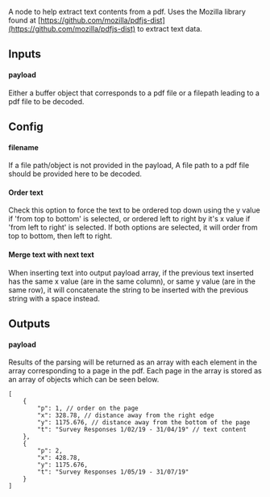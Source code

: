 A node to help extract text contents from a pdf. Uses the Mozilla library found at [https://github.com/mozilla/pdfjs-dist](https://github.com/mozilla/pdfjs-dist) to extract text data.

## Inputs
#### payload
Either a buffer object that corresponds to a pdf file or a filepath leading to a pdf file to be decoded.	

## Config
#### filename
If a file path/object is not provided in the payload, A file path to a pdf file should be provided here to be decoded.

#### Order text
Check this option to force the text to be ordered top down using the y value if 'from top to bottom' is selected, or ordered left to right by it's x value if 'from left to right' is selected. If both options are selected, it will order from top to bottom, then left to right.

#### Merge text with next text
When inserting text into output payload array, if the previous text inserted has the same x value (are in the same column), or same y value (are in the same row), it will concatenate the string to be inserted with the previous string with a space instead.

## Outputs
#### payload
Results of the parsing will be returned as an array with each element in the array corresponding to a page in the pdf. Each page in the array is stored as an array of objects which can be seen below.
```
[
	{
		"p": 1, // order on the page
		"x": 328.78, // distance away from the right edge
		"y": 1175.676, // distance away from the bottom of the page
		"t": "Survey Responses 1/02/19 - 31/04/19" // text content
	},
	{
		"p": 2, 
		"x": 428.78, 
		"y": 1175.676, 
		"t": "Survey Responses 1/05/19 - 31/07/19"
	}
]
```